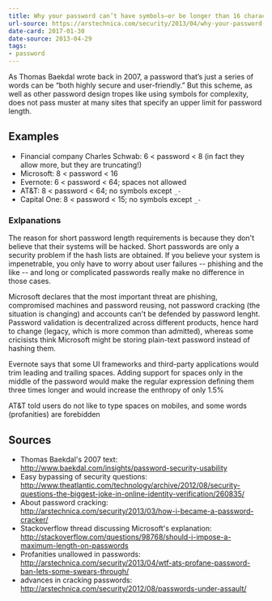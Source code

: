 ```yaml
--- 
title: Why your password can’t have symbols—or be longer than 16 characters
url-source: https://arstechnica.com/security/2013/04/why-your-password-cant-have-symbols-or-be-longer-than-16-characters/
date-card: 2017-01-30
date-source: 2013-04-29
tags: 
- password
---
```


As Thomas Baekdal wrote back in 2007, a password that’s just a series of words can be “both highly secure and user-friendly.” But this scheme, as well as other password design tropes like using symbols for complexity, does not pass muster at many sites that specify an upper limit for password length.

## Examples

* Financial company Charles Schwab: 6 < password < 8 (in fact they allow more, but they are truncating!)
* Microsoft: 8 < password < 16
* Evernote: 6 < password < 64; spaces not allowed
* AT&T: 8 < password < 64; no symbols except `_-`
* Capital One: 8 < password < 15; no symbols except `_-`

### Exlpanations

The reason for short password length requirements is because they don't believe that their systems will be hacked. Short passwords are only a security problem if the hash lists are obtained. If you believe your system is impenetrable, you only have to worry about user failures -- phishing and the like -- and long or complicated passwords really make no difference in those cases.

Microsoft declares that the most important threat are phishing, compromised machines and password reusing, not password cracking (the situation is changing) and accounts can't be defended by password lenght.
Password validation is decentralized across different products, hence hard to change (legacy, which is more common than admitted), whereas some cricisists think Microsoft might be storing plain-text password instead of hashing them.

Evernote says that some UI frameworks and third-party applications would trim leading and trailing spaces. Adding support for spaces only in the middle of the password would make the regular expression defining them three times longer and would increase the enthropy of only 1.5%

AT&T told users do not like to type spaces on mobiles, and some words (profanities) are forebidden


## Sources

* Thomas Baekdal's 2007 text: http://www.baekdal.com/insights/password-security-usability
* Easy bypassing of security questions: http://www.theatlantic.com/technology/archive/2012/08/security-questions-the-biggest-joke-in-online-identity-verification/260835/
* About password cracking: http://arstechnica.com/security/2013/03/how-i-became-a-password-cracker/
* Stackoverflow thread discussing Microsoft's explanation: http://stackoverflow.com/questions/98768/should-i-impose-a-maximum-length-on-passwords
* Profanities unallowed in passwords: http://arstechnica.com/security/2013/04/wtf-ats-profane-password-ban-lets-some-swears-through/
* advances in cracking passwords: http://arstechnica.com/security/2012/08/passwords-under-assault/